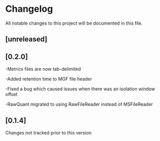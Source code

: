 # Changelog
All notable changes to this project will be documented in this file.

## [unreleased]

## [0.2.0]
-Metrics files are now tab-delimited

-Added retention time to MGF file header

-Fixed a bug which caused issues when there was an isolation window offset

-RawQuant migrated to using RawFileReader instead of MSFileReader

## [0.1.4]
Changes not tracked prior to this version
